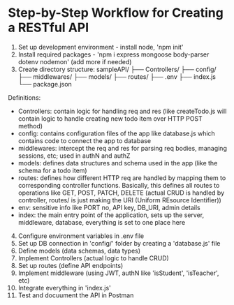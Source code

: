 # Step-by-Step Workflow for Creating a RESTful API

1. Set up development environment - install node, 'npm init'
2. Install required packages - 'npm i express mongoose body-parser dotenv nodemon' (add more if needed)
3. Create directory structure:
sampleAPI/
├── Controllers/
├── config/
├── middlewares/
├── models/
├── routes/
├── .env
├── index.js
└── package.json

Definitions:
- Controllers: contain logic for handling req and res (like createTodo.js will contain logic to handle creating new todo item over HTTP POST method)
- config: contains configuration files of the app like database.js which contains code to connect the app to database
- middlewares: intercept the req and res for parsing req bodies, managing sessions, etc; used in authN and authZ
- models: defines data structures and schema used in the app (like the schema for a todo item)
- routes: defines how different HTTP req are handled by mapping them to corresponding controller functions. Basically, this defines all routes to operations like GET, POST, PATCH, DELETE (actual CRUD is handled by controller, routes/ is just making the URI (Uniform REsource Identifier))
- env: sensitive info like PORT no, API key, DB_URI, admin details
- index: the main entry point of the application, sets up the server, middleware, database, everything is set to one place here

4. Configure environment variables in .env file
5. Set up DB connection in 'config/' folder by creating a 'database.js' file
6. Define models (data schemas, data types)
7. Implement Controllers (actual logic to handle CRUD)
8. Set up routes (define API endpoints)
9. Implement middleware (using JWT, authN like 'isStudent', 'isTeacher', etc)
10. Integrate everything in 'index.js'
11. Test and docuument the API in Postman